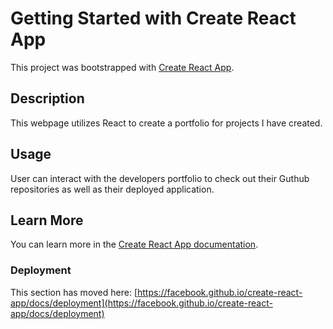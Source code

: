 # Getting Started with Create React App

This project was bootstrapped with [Create React App](https://github.com/facebook/create-react-app).

## Description

This webpage utilizes React to create a portfolio for projects I have created. 

## Usage 
User can interact with the developers portfolio to check out their Guthub repositories as well as their deployed application. 

## Learn More

You can learn more in the [Create React App documentation](https://facebook.github.io/create-react-app/docs/getting-started).


### Deployment

This section has moved here: [https://facebook.github.io/create-react-app/docs/deployment](https://facebook.github.io/create-react-app/docs/deployment)

